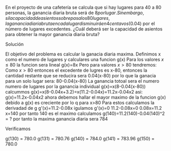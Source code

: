En el proyecto de una cafetería se calcula que si hay lugares para 40 a 80 personas, la ganancia diaria bruta será de $8 por lugar. Sin embargo, si la capacidad de asientos sobrepasa los 80 lugares, la ganancia diaria bruta en cada lugar disminuirá en 4 centavos ($0.04) por el número de lugares excedentes. ¿Cuál deberá ser la capacidad de asientos para obtener la mayor ganancia diaria bruta?

Solución

El objetivo del problema es calcular la ganacia diaria maxima.
Definimos x como el numero de lugares y calculares una funcion g(x) 
Para los valores $x \leq 80$ la funcion sera lineal g(x)=8x
Pero para valores $x > 80$ tendremos:
Como $x>80$ entonces el excedente de lugres es x-80, entonces la cantidad restante que se reducira sera 0.04(x-80) por lo que la ganacia para un solo lugar sera:
80-0.04(x-80)
La ganancia totoal sera el numero numero de lugares por la ganancia individual
g(x)=x(8-0.04(x-80))
calcummos
g(x)=x(8-0.04x+3.2)=x(11.2-0.04x)=11.2x-0.04x2
asi:
g(x)=11.2x-0.04x2
ahora debemos hallar el mayor maximo de la funcion g(x) 
debido a g(x) es creciente por lo q
para x>80
Para estos calculamos la derivadad de g
g'(x)=11.2-0.08x
igulamos g'(x)=0
11.2-0.08x=0
0.08x=11.2
x=140
por tanto 140 es el maximo
calculamos g(140)=11.2(140)-0.04(140)\^2 = ?
por tanto la maxima ganancia diaria sera 784

Verificamos


g(130) = 780.0
g(131) = 780.76
g(140) = 784.0
g(141) = 783.96
g(150) = 780.0


